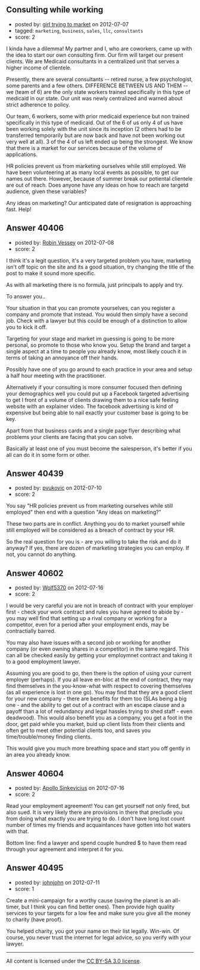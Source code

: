 ## Consulting while working

- posted by: [girl trying to market](https://stackexchange.com/users/-1/18681-girl-trying-to-market) on 2012-07-07
- tagged: `marketing`, `business`, `sales`, `llc`, `consultants`
- score: 2

I kinda have a dilemma! My partner and I, who are coworkers, came up with the idea to start our own consulting firm. Our firm will target our present clients. We are Medicaid consultants in a centralized unit that serves a higher income of clientele.

Presently, there are several consultants -- retired nurse, a few psychologist, some parents and a few others. DIFFERENCE BETWEEN US AND THEM -- we (team of 6) are the only state workers trained specifically in this type of medicaid in our state. Our unit was newly centralized and warned about strict adherence to policy. 

Our team, 6 workers, some with prior medicaid experience but non trained specifically in this type of medicaid. Out of the 6 of us only 4 of us have been working solely with the unit since its inception (2 others had to be transferred temporarily but are now back and have not been working out very well at all). 3 of the 4 of us left ended up being the strongest. We know that there is a market for our services because of the volume of applications. 

HR policies prevent us from marketing ourselves while still employed. We have been volunteering at as many local events as possible, to get our names out there. However, because of summer break our potiental clientele are out of reach. Does anyone have any ideas on how to reach are targetd audience, given these variables? 

Any ideas on marketing? Our anticipated date of resignation is approaching fast. Help!



## Answer 40406

- posted by: [Robin Vessey](https://stackexchange.com/users/-1/984-robin-vessey) on 2012-07-08
- score: 2

I think it's a legit question, it's a very targeted problem you have, marketing isn't off topic on the site and its a good situation, try changing the title of the post to make it sound more specific.

 As with all marketing there is no formula, just principals to apply and try.

To answer you..

Your situation in that you can promote yourselves, can you register a company and promote that instead. You would then simply have a second job. Check with a lawyer but this could be enough of a distinction to allow you to kick it off.

Targeting for your stage and market im guessing is going to be more personal, so promote to those who know you. Setup the brand and target a single aspect at a time to people you already know, most likely couch it in terms of taking an annoyance off their hands. 

Possibly have one of you go around to each practice in your area and setup a half hour meeting with the practitioner.

Alternatively if your consulting is more consumer focused then defining your demographics well you could put up a Facebook targeted advertising to get I front of a volume of clients drawing them to a nice safe feeling website with an explainer video. The facebook advertising is kind of expensive but being able to nail exactly your customer base is going to be key.

Apart from that business cards and a single page flyer describing what problems your clients are facing that you can solve. 

Basically at least one of you must become the salesperson, it's better if you all can do it in some form or other.






## Answer 40439

- posted by: [pvukovic](https://stackexchange.com/users/-1/11662-pvukovic) on 2012-07-10
- score: 2

You say "HR policies prevent us from marketing ourselves while still employed" then end with a question "Any ideas on marketing?"

These two parts are in conflict. Anything you do to market yourself while still employed will be considered as a breach of contract by your HR. 

So the real question for you is - are you willing to take the risk and do it anyway? If yes, there are dozen of marketing strategies you can employ. If not, you cannot do anything.




## Answer 40602

- posted by: [Wolf5370](https://stackexchange.com/users/-1/18438-wolf5370) on 2012-07-16
- score: 2

I would be very careful you are not in breach of contract with your employer first - check your work contract and rules you have agreed to abide by - you may well find that setting up a rival company or working for a competitor, even for a period after your employment ends, may be contractially barred.

You may also have issues with a second job or working for another company (or even owning shares in a competitor) in the same regard. This can all be checked easily by getting your employmnet contract and taking it to a good employment lawyer.

Assuming you are good to go, then there is the option of using your current employer (perhaps). If you all leave en-bloc at the end of contract, they may find themselves in the you-know-what with respect to covering themselves (as all experience is lost in one go). You may find that they are a good client for your new company - there are benefits for them too (SLAs being a big one - and the ability to get out of a contract with an escape clause and a payoff than a lot of redundancy and legal hassles trying to shed staff - even deadwood). This would also benefit you as a company, you get a foot in the door, get paid while you market, buid up client lists from their clients and often get to meet other potential clients too, and saves you time/trouble/money finding clients.

This would give you much more breathing space and start you off gently in an area you already know.


## Answer 40604

- posted by: [Apollo Sinkevicius](https://stackexchange.com/users/-1/2119-apollo-sinkevicius) on 2012-07-16
- score: 2

Read your employment agreement! You can get yourself not only fired, but also sued. 
It is very likely there are provisions in there that preclude you from doing what exactly you are trying to do. I don't have long lost count number of times my friends and acquaintances have gotten into hot waters with that.

Bottom line: find a lawyer and spend couple hundred $ to have them read through your agreement and interpret it for you.


## Answer 40495

- posted by: [johnjohn](https://stackexchange.com/users/-1/8738-johnjohn) on 2012-07-11
- score: 1

Create a mini-campaign for a worthy cause (saving the planet is an all-timer, but I think you can find better ones). Then provide high quality services to your targets for a low fee and make sure you give all the money to charity (have proof).

You helped charity, you got your name on their list legally. Win-win. Of course, you never trust the internet for legal advice, so you verify with your lawyer.



---

All content is licensed under the [CC BY-SA 3.0 license](https://creativecommons.org/licenses/by-sa/3.0/).
